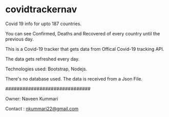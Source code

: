 # covidtrackernav
Covid 19 info for upto 187 countries.

You can see Confirmed, Deaths and Recovered of every country until the previous day.

This is a Covid-19 tracker that gets data from Offical Covid-19 tracking API.

The data gets refreshed every day.

Technologies used:  Bootstrap, Nodejs.

There's no database used. The data is received from a Json File. 

##############################

Owner:  Naveen Kummari

Contact : nkummari22@gmail.com

